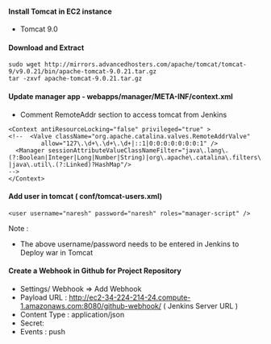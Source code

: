 #### Install Tomcat in EC2 instance 
* Tomcat 9.0

#### Download and Extract
```
sudo wget http://mirrors.advancedhosters.com/apache/tomcat/tomcat-9/v9.0.21/bin/apache-tomcat-9.0.21.tar.gz
tar -zxvf apache-tomcat-9.0.21.tar.gz  
```

#### Update manager app - webapps/manager/META-INF/context.xml
* Comment RemoteAddr section to access tomcat from Jenkins
```
<Context antiResourceLocking="false" privileged="true" >
<!--  <Valve className="org.apache.catalina.valves.RemoteAddrValve"
         allow="127\.\d+\.\d+\.\d+|::1|0:0:0:0:0:0:0:1" />
  <Manager sessionAttributeValueClassNameFilter="java\.lang\.(?:Boolean|Integer|Long|Number|String)|org\.apache\.catalina\.filters\.CsrfPreventionFilter\$LruCache(?:\$1)?|java\.util\.(?:Linked)?HashMap"/>
-->
</Context>
```

#### Add user in tomcat ( conf/tomcat-users.xml)
```
<user username="naresh" password="naresh" roles="manager-script" />
```
Note :
* The above username/password needs to be entered in Jenkins to Deploy war in Tomcat


#### Create a Webhook  in Github for Project Repository
* Settings/ Webhook => Add Webhook
* Payload URL : http://ec2-34-224-214-24.compute-1.amazonaws.com:8080/github-webhook/  ( Jenkins Server URL )
* Content Type : application/json
* Secret: 
* Events : push 



